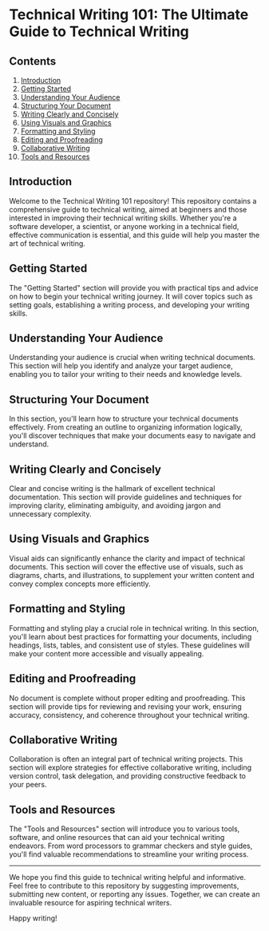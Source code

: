 <!DOCTYPE html>
<html>

<head>
  <meta charset="UTF-8">
  <title>Technical Writing 101: The Ultimate Guide to Technical Writing</title>
</head>

<body>
  <h1>Technical Writing 101: The Ultimate Guide to Technical Writing</h1>

  <h2>Contents</h2>
  <ol>
    <li><a href="#introduction">Introduction</a></li>
    <li><a href="#getting-started">Getting Started</a></li>
    <li><a href="#understanding-your-audience">Understanding Your Audience</a></li>
    <li><a href="#structuring-your-document">Structuring Your Document</a></li>
    <li><a href="#writing-clearly-and-concisely">Writing Clearly and Concisely</a></li>
    <li><a href="#using-visuals-and-graphics">Using Visuals and Graphics</a></li>
    <li><a href="#formatting-and-styling">Formatting and Styling</a></li>
    <li><a href="#editing-and-proofreading">Editing and Proofreading</a></li>
    <li><a href="#collaborative-writing">Collaborative Writing</a></li>
    <li><a href="#tools-and-resources">Tools and Resources</a></li>
  </ol>

  <h2 id="introduction">Introduction</h2>
  <p>
    Welcome to the Technical Writing 101 repository! This repository contains a comprehensive guide to technical writing,
    aimed at beginners and those interested in improving their technical writing skills. Whether you're a software developer,
    a scientist, or anyone working in a technical field, effective communication is essential, and this guide will help you
    master the art of technical writing.
  </p>

  <h2 id="getting-started">Getting Started</h2>
  <p>
    The "Getting Started" section will provide you with practical tips and advice on how to begin your technical writing
    journey. It will cover topics such as setting goals, establishing a writing process, and developing your writing skills.
  </p>

  <h2 id="understanding-your-audience">Understanding Your Audience</h2>
  <p>
    Understanding your audience is crucial when writing technical documents. This section will help you identify and analyze
    your target audience, enabling you to tailor your writing to their needs and knowledge levels.
  </p>

  <h2 id="structuring-your-document">Structuring Your Document</h2>
  <p>
    In this section, you'll learn how to structure your technical documents effectively. From creating an outline to organizing
    information logically, you'll discover techniques that make your documents easy to navigate and understand.
  </p>

  <h2 id="writing-clearly-and-concisely">Writing Clearly and Concisely</h2>
  <p>
    Clear and concise writing is the hallmark of excellent technical documentation. This section will provide guidelines and
    techniques for improving clarity, eliminating ambiguity, and avoiding jargon and unnecessary complexity.
  </p>

  <h2 id="using-visuals-and-graphics">Using Visuals and Graphics</h2>
  <p>
    Visual aids can significantly enhance the clarity and impact of technical documents. This section will cover the effective
    use of visuals, such as diagrams, charts, and illustrations, to supplement your written content and convey complex concepts
    more efficiently.
  </p>

  <h2 id="formatting-and-styling">Formatting and Styling</h2>
  <p>
    Formatting and styling play a crucial role in technical writing. In this section, you'll learn about best practices for
    formatting your documents, including headings, lists, tables, and consistent use of styles. These guidelines will make
    your content more accessible and visually appealing.
  </p>

  <h2 id="editing-and-proofreading">Editing and Proofreading</h2>
  <p>
    No document is complete without proper editing and proofreading. This section will provide tips for reviewing and revising
    your work, ensuring accuracy, consistency, and coherence throughout your technical writing.
  </p>

  <h2 id="collaborative-writing">Collaborative Writing</h2>
  <p>
    Collaboration is often an integral part of technical writing projects. This section will explore strategies for effective
    collaborative writing, including version control, task delegation, and providing constructive feedback to your peers.
  </p>

  <h2 id="tools-and-resources">Tools and Resources</h2>
  <p>
    The "Tools and Resources" section will introduce you to various tools, software, and online resources that can aid your
    technical writing endeavors. From word processors to grammar checkers and style guides, you'll find valuable recommendations
    to streamline your writing process.
  </p>

  <hr>

  <p>
    We hope you find this guide to technical writing helpful and informative. Feel free to contribute to this repository by
    suggesting improvements, submitting new content, or reporting any issues. Together, we can create an invaluable resource
    for aspiring technical writers.
  </p>

  <p>
    Happy writing!
  </p>
</body>

</html>
